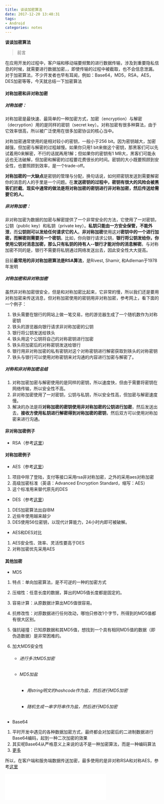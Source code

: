 ```yaml
---
title: 谈谈加密算法
date: 2017-12-20 13:48:31
tags: 
- Android
categories: notes
---
```


**谈谈加密算法**

> 前言

在应用开发的过程中，客户端和移动端要频繁的进行数据传输，涉及到重要隐私信息的时候，就需要进行数据加密，，即使传输的过程中被截取，也不会信息泄漏。对于加密算法，不少开发者也早有耳闻，例如：Base64，MD5，RSA，AES，DES加密等等，今天就总结一下加密算法

<!--more-->

#### 对称加密和非对称加密

##### 对称加密：

对称加密是最快速、最简单的一种加密方式，加密（encryption）与解密（decryption）用的是同样的密钥（secret key）。对称加密有很多种算法，由于它效率很高，所以被广泛使用在很多加密协议的核心当中。

对称加密通常使用的是相对较小的密钥，一般小于256 bit。因为密钥越大，加密越强，但加密与解密的过程越慢。如果你只用1 bit来做这个密钥，那黑客们可以先试着用0来解密，不行的话就再用1解；但如果你的密钥有1 MB大，黑客们可能永远也无法破解，但加密和解密的过程要花费很长的时间。密钥的大小既要照顾到安全性，也要照顾到效率，是一个trade-off。

**对称加密的一大缺点**是密钥的管理与分配，换句话说，如何把密钥发送到需要解密你的消息的人的手里是一个问题。在**发送密钥的过程中，密钥有很大的风险会被黑客们拦截**。**现实中通常的做法是将对称加密的密钥进行非对称加密，然后传送给需要它的人**。

##### 非对称加密：

非对称加密为数据的加密与解密提供了一个非常安全的方法，它使用了一对密钥，公钥（public key）和私钥（private key）。**私钥只能由一方安全保管，不能外泄**，而**公钥则可以发给任何请求它的人**。**非对称加密**使用这对**密钥中的一个进行加密，而解密则需要另一个密钥**。比如，你向银行请求公钥，**银行将公钥发给你，你使用公钥对消息加密，那么只有私钥的持有人--银行才能对你的消息解密**。与对称加密不同的是，银行不需要将私钥通过网络发送出去，因此安全性大大提高。

目前**最常用的非对称加密算法是RSA算法**，是Rivest, Shamir, 和Adleman于1978年发明

##### 对称加密和非对称加密

虽然非对称加密很安全，但是和对称加密比起来，它非常的慢，所以我们还是要用对称加密来传送消息，但对称加密使用的密钥用非对称加密，参考网上，看下面的一个例子：

1. 铁头需要在银行的网站上做一笔交易，他的游览器生成了一个随机数作为对称密钥
2. 铁头的游览器向银行请求非对称加密的公钥
3. 银行将公钥发送给铁头
4. 铁头用这个公钥将自己的对称密钥进行加密
5. 铁头将加密后的对称密钥发送给银行
6. 银行用非对称加密的私有密钥对这个对称密钥进行解密获取到铁头的对称密钥
7. 铁头与银行可以使用对称密钥来对沟通的内容进行加密与解密了。

##### 对称和非对称加密总结

1. 对称加密加密与解密使用的是同样的密钥，所以速度快，但由于需要将密钥在网络传输，所以安全性不高。
2. 非对称加密使用了一对密钥，公钥与私钥，所以安全性高，但加密与解密速度慢。
3. 解决的办法是将**对称加密的密钥使用非对称加密的公钥进行加密**，然后发送出去，**接收方使用私钥进行解密得到对称加密的密钥**，然后双方可以使用对称加密来进行沟通。

#### 非对称加密例子

- RSA（参考[这里](http://www.cnblogs.com/whoislcj/p/5470095.html)）

#### 对称加密例子

- AES（参考[这里](http://www.cnblogs.com/whoislcj/p/5473030.html)）

1. 项目中除了登陆，支付等接口采用rsa非对称加密，之外的采用aes对称加密
2. 高级加密标准（英语：Advanced Encryption Standard，缩写：AES）
3. 这个标准用来替代原先的DES

- DES（参考[这里](http://www.cnblogs.com/whoislcj/p/5580950.html)）

1. DES加密算法出自IBM
2. 近些年使用越来越少
3. DES使用56位密钥，以现代计算能力，24小时内即可被破解。

- AES和DES对比

1. AES安全性、效率、灵活性要高于DES
2. 对称加密优先采用AES

#### 其他加密

- MD5

1. 特点：单向加密算法，是不可逆的一种的加密方式

2. 压缩性：任意长度的数据，算出的MD5值长度都是固定的。

3. 容易计算：从原数据计算出MD5值很容易。

4. 抗修改性：对原数据进行任何改动，哪怕只修改1个字节，所得到的MD5值都有很大区别。

5. 强抗碰撞：已知原数据和其MD5值，想找到一个具有相同MD5值的数据（即伪造数据）是非常困难的。

6. 加大MD5安全性

   - ###### 进行多次MD5加密

   - ###### MD5加盐

     - ###### 用string明文的hashcode作为盐，然后进行MD5加密

     - ###### 随机生成一串字符串作为盐，然后进行MD5加密



- Base64

1. 平时开发中遇见的各种数据加密方式，最终都会对加密后的二进制数据进行Base64编码，起到一种二次加密的效果
2. 其实呢Base64从严格意义上来说的话不是一种加密算法，而是一种编码算法
3. [更多](http://www.cnblogs.com/whoislcj/p/5887859.html)

所以，在客户端和服务端数据传送加密，最多使用的是非对称RSA和对称AES，参考[这里](http://blog.csdn.net/Chay_Chan/article/details/58605605)

<iframe frameborder="no" border="0" marginwidth="0" marginheight="0" width=330 height=86 src="//music.163.com/outchain/player?type=2&id=34274472&auto=1&height=66"></iframe>
